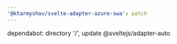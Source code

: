 ```yaml
---
'@ktarmyshov/svelte-adapter-azure-swa': patch
---
```


dependabot: directory '/', update @sveltejs/adapter-auto
